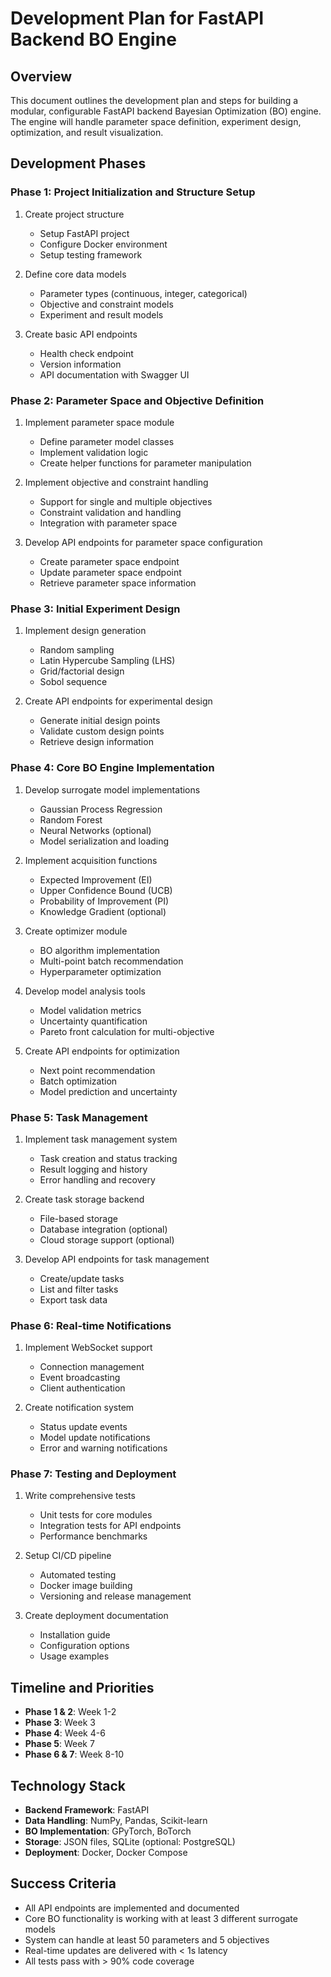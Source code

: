 # Development Plan for FastAPI Backend BO Engine

## Overview
This document outlines the development plan and steps for building a modular, configurable FastAPI backend Bayesian Optimization (BO) engine. The engine will handle parameter space definition, experiment design, optimization, and result visualization.

## Development Phases

### Phase 1: Project Initialization and Structure Setup

1. Create project structure
   - Setup FastAPI project
   - Configure Docker environment
   - Setup testing framework

2. Define core data models
   - Parameter types (continuous, integer, categorical)
   - Objective and constraint models
   - Experiment and result models

3. Create basic API endpoints
   - Health check endpoint
   - Version information
   - API documentation with Swagger UI

### Phase 2: Parameter Space and Objective Definition

1. Implement parameter space module
   - Define parameter model classes
   - Implement validation logic
   - Create helper functions for parameter manipulation

2. Implement objective and constraint handling
   - Support for single and multiple objectives
   - Constraint validation and handling
   - Integration with parameter space

3. Develop API endpoints for parameter space configuration
   - Create parameter space endpoint
   - Update parameter space endpoint
   - Retrieve parameter space information

### Phase 3: Initial Experiment Design

1. Implement design generation
   - Random sampling
   - Latin Hypercube Sampling (LHS)
   - Grid/factorial design
   - Sobol sequence

2. Create API endpoints for experimental design
   - Generate initial design points
   - Validate custom design points
   - Retrieve design information

### Phase 4: Core BO Engine Implementation

1. Develop surrogate model implementations
   - Gaussian Process Regression
   - Random Forest
   - Neural Networks (optional)
   - Model serialization and loading

2. Implement acquisition functions
   - Expected Improvement (EI)
   - Upper Confidence Bound (UCB)
   - Probability of Improvement (PI)
   - Knowledge Gradient (optional)

3. Create optimizer module
   - BO algorithm implementation
   - Multi-point batch recommendation
   - Hyperparameter optimization

4. Develop model analysis tools
   - Model validation metrics
   - Uncertainty quantification
   - Pareto front calculation for multi-objective

5. Create API endpoints for optimization
   - Next point recommendation
   - Batch optimization
   - Model prediction and uncertainty

### Phase 5: Task Management

1. Implement task management system
   - Task creation and status tracking
   - Result logging and history
   - Error handling and recovery

2. Create task storage backend
   - File-based storage
   - Database integration (optional)
   - Cloud storage support (optional)

3. Develop API endpoints for task management
   - Create/update tasks
   - List and filter tasks
   - Export task data

### Phase 6: Real-time Notifications

1. Implement WebSocket support
   - Connection management
   - Event broadcasting
   - Client authentication

2. Create notification system
   - Status update events
   - Model update notifications
   - Error and warning notifications

### Phase 7: Testing and Deployment

1. Write comprehensive tests
   - Unit tests for core modules
   - Integration tests for API endpoints
   - Performance benchmarks

2. Setup CI/CD pipeline
   - Automated testing
   - Docker image building
   - Versioning and release management

3. Create deployment documentation
   - Installation guide
   - Configuration options
   - Usage examples

## Timeline and Priorities

- **Phase 1 & 2**: Week 1-2
- **Phase 3**: Week 3
- **Phase 4**: Week 4-6
- **Phase 5**: Week 7
- **Phase 6 & 7**: Week 8-10

## Technology Stack

- **Backend Framework**: FastAPI
- **Data Handling**: NumPy, Pandas, Scikit-learn
- **BO Implementation**: GPyTorch, BoTorch
- **Storage**: JSON files, SQLite (optional: PostgreSQL)
- **Deployment**: Docker, Docker Compose

## Success Criteria

- All API endpoints are implemented and documented
- Core BO functionality is working with at least 3 different surrogate models
- System can handle at least 50 parameters and 5 objectives
- Real-time updates are delivered with < 1s latency
- All tests pass with > 90% code coverage
